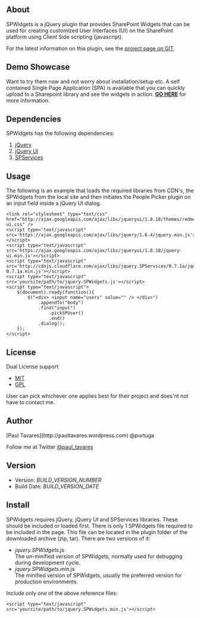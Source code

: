 About
-----

SPWidgets is a jQuery plugin that provides SharePoint Widgets that can be used for creating customized User Interfaces (UI) on the SharePoint platform using Client Side scripting (javascript).

For the latest information on this plugin, see the [project page on GIT](http://purtuga.github.com/SPWidgets/).


Demo Showcase
-------------

Want to try them now and not worry about installation/setup etc. A self contained Single Page Application (SPA) is available that you can quickly upload to a Sharepoint library and see the widgets in action. [**GO HERE**](https://github.com/purtuga/SPWidgets/blob/master/demo/demo.about.md#spwidgets-demo) for more information.


Dependencies
------------

SPWidgets has the following dependencies:

1.  [jQuery](http://jquery.com)
2.  [jQuery UI](http://jqueryui.com)
3.  [SPServices](http://spservices.codeplex.com)


Usage
-----

The following is an example that loads the required libraries from CDN's, the SPWidgets from the local site and then initiates the People Picker plugin on an input field inside a jQuery UI dialog.


    <link rel="stylesheet" type="text/css" href="http://ajax.googleapis.com/ajax/libs/jqueryui/1.8.18/themes/redmond/jquery-ui.css" />
    <script type="text/javascript" src='https://ajax.googleapis.com/ajax/libs/jquery/1.6.4/jquery.min.js'></script>
    <script type="text/javascript" src='https://ajax.googleapis.com/ajax/libs/jqueryui/1.8.18/jquery-ui.min.js'></script>
    <script type="text/javascript" src='http://cdnjs.cloudflare.com/ajax/libs/jquery.SPServices/0.7.1a/jquery.SPServices-0.7.1a.min.js'></script>
    <script type="text/javascript" src='yoursite/path/to/jquery.SPWidgets.js'></script>
    <script type="text/javascript">
        $(document).ready(function(){
            $("<div> <input name="users" value="" /> </div>")
                .appendTo("body")
                .find("input")
                    .pickSPUser()
                    .end()
                .dialog();
        });
    </script>


License
-------

Dual License support

-   [MIT](http://www.opensource.org/licenses/mit-license.php)
-   [GPL](http://www.opensource.org/licenses/gpl-license.php)

User can pick whichever one applies best for their project
and does'nt not have to contact me.


Author
------

<span id="ptAuthorInfo">
[Paul Tavares](http://paultavares.wordpress.com) @purtuga

Follow me at Twitter [@paul_tavares](https://twitter.com/paul_tavares) 
</span>

Version
-------

-   Version: _BUILD_VERSION_NUMBER_
-   Build Date: _BUILD_VERSION_DATE_


Install
-------

SPWidgets requires jQuery, jQuery UI and SPServices libraries. These should be included or loaded first. There is only 1 SPWidgets file required to be included in the page. This file can be located in the plugin folder of the downloaded archive (zip, tar). There are two versions of it:

-   _jquery.SPWidgets.js_<br/>
    The un-minified version of SPWidgets, normally used for debugging during development cycle.
-   _jquery.SPWidgets.min.js_<br/>
    The minified version of SPWidgets, usually the preferred version for production environments. 


Include only one of the above reference files:

    <script type="text/javascript" src='yoursite/path/to/jquery.SPWidgets.min.js'></script>
    


